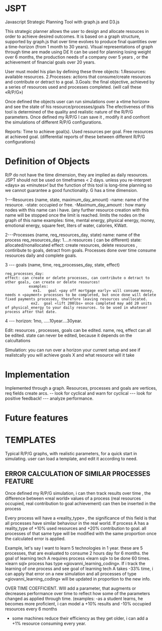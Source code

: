 # JSPT
Javascript  Strategic Planning Tool with graph.js and D3.js


This strategic planner allows the user to design and allocate resouces in order to achieve desired outcomes.
It is based on a graph structure, supported by graph.js that over time evolves to produce final quantities over a time-horizon (from 1 month to 30 years).
VIsual representations of graph through time are made using D£
It can be used for planning losing weight over 6 months, the production needs of a company over 5 years , or the achievement of financial goals over 20 years.


User must model  his plan by defining these three objects:
1.Resources: available resources.
2.Processes: actions that consume/create resources and contribute or detract to a goal.
3.Goals: the final objective, achieved by a series of resources used and processes completed.
(will call these «R/P/G»)

Once defined the objects user can run simulations over a «time horizon» and see the state of his resource/processes/goals
The efectiveness of this tool is determined of the quality and realistic nature of the R/P/G parameters.
Once defined my R/P/G I can save it , modify it and confront the simulations of  different R/P/G configurations.

Reports: 
Time to achieve goal(s).
Used resources per goal.
Free resources at achieved goal.
(differential reports of these between different R/P/G configurations)


Definition of Objects
=============
R/P do not have the time dimension, they are implied as daily resources.  JSPT should not be used on timeframes < 2 days. unless you re-interpret  «days» as «minutes»! but the function of this tool is long-time planning so we cannot guarantee a good functionality.
G has a time dimension.

   1---Resources (name, state, maximum_day_amount)
     -name: name of the resource.
     -state: occupied or free.
     -Maximum_day_amount :  how many nodes with this name can i have. (any further resource creation with this name will be stopped once the limit is reached. limits the nodes on the graph of this name examples: time, mental energy, physical energy, money, emotional energy, square feet, liters of water, calories, KWatt.

  2---Processes (name, req_resources_day, state)
  name: name of the process
  req_resources_day: 1....n resources ( can be different)
  state: allocated/nonallocated
  effect: create resources, delete resources , contiribute to goals, detract from goals.
Processes done over time consume resources daily and complete goals.


3 --- goals (name, time, req_processes_day, state, effect)

    req_processes_day:
    effect: can create or delete processes, can contribute o detract to 					other goals, can create or delete resources!
               examples:
                 ex1.   goal «pay off mortgage early» will consume money, needs n «payment» processes to be completed, but once done will delete fixed payments processes, therefore leaving resources unallocated.
                ex2.  goal «lift 200lbs» once completed may add 20 units of physical_energy to your daily resources. to be used in whatever process after that date.



4 --- horizon: 1mo, .....10year....30year.


Edit:  resources , processes, goals can be edited.
           name, req, effect can all be edited.
         state can never be edited, because it depends on the calcultations

Simulation: you can run over a horizon your current setup and see if realistcally you will achieve goals X and what resource will it take

Implementation
===========
Implemented through a graph. 
Resources, processes and goals are vertices,  req fields create arcs.
-- look for cyclical and warn for cyclical 
--- look for positive feedback!
--- analyze performance.


Future features
=========

TEMPLATES
=======
Typical R/P/G graphs, with realistic parameters, for a quick start in simulating. user can load a template, and edit it according to need.


ERROR CALCULATION OF SIMILAR PROCESSES FEATURE
------------------------------------------------------------------------------

Once defined my R/P/G simulation, i can then track results over time , the difference between «real world» values of a process (real resources occupied, real contribution to goal achievement) can then be inserted in the process 

Every process will have a «reality_type» , the significance of this field is that all processes have similar behaviour in the real world.
If process A has a reality_type of +10% used resources and +20% contribution to goal. all processes of that same type will be modified with the same proportion once the calculated error is applied.

Example, let's say  I want to learn 5 technologies in 1 year. these are 5 processes, that are evaluated to consume 2 hours day for 6 months.
the goal of learning tech A requires process «learn sql» to be done 60 times. «learn sql» process has type «giovanni_learning_coding».
If i track the learning of one process and see goal of learning tech A takes -33% time, i can apply that error on a new simulation and all processes of type «giovanni_learning_coding» will be updated in proportion to the new info.


OVER TIME COEFFICIENT.
WIll add a parameter, that augments or decreases performance over time to reflect how some of the parameters changed as applied through time.
(examples: 
-as a student learns, he becomes more proficient, i can model a +10% results and -10% occupied resources every 6 months
- some machines reduce their efficiency as they get older, i can add a +1% resource consuming every year.
